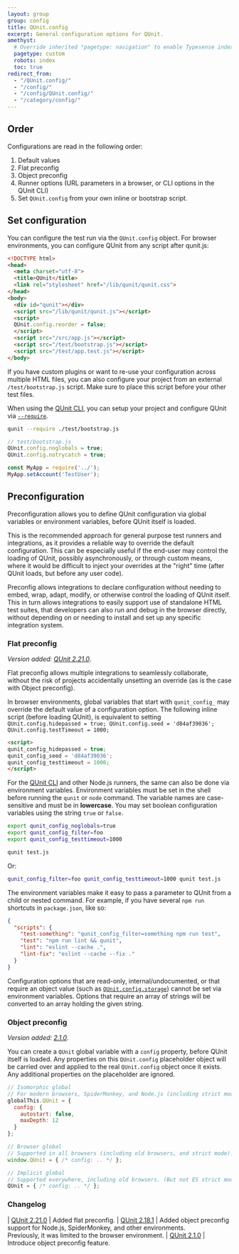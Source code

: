```yaml
---
layout: group
group: config
title: QUnit.config
excerpt: General configuration options for QUnit.
amethyst:
  # Override inherited "pagetype: navigation" to enable Typesense indexing
  pagetype: custom
  robots: index
  toc: true
redirect_from:
  - "/QUnit.config/"
  - "/config/"
  - "/config/QUnit.config/"
  - "/category/config/"
---
```


## Order

Configurations are read in the following order:

1. Default values
2. Flat preconfig
3. Object preconfig
4. Runner options (URL parameters in a browser, or CLI options in the QUnit CLI)
5. Set `QUnit.config` from your own inline or bootstrap script.

## Set configuration

You can configure the test run via the `QUnit.config` object. For browser environments, you can configure QUnit from any script after qunit.js:

```html
<!DOCTYPE html>
<head>
  <meta charset="utf-8">
  <title>QUnit</title>
  <link rel="stylesheet" href="/lib/qunit/qunit.css">
</head>
<body>
  <div id="qunit"></div>
  <script src="/lib/qunit/qunit.js"></script>
  <script>
  QUnit.config.reorder = false;
  </script>
  <script src="/src/app.js"></script>
  <script src="/test/bootstrap.js"></script>
  <script src="/test/app.test.js"></script>
</body>
```

If you have custom plugins or want to re-use your configuration across multiple HTML files, you can also configure your project from an external `/test/bootstrap.js` script. Make sure to place this script before your other test files.

When using the [QUnit CLI](../../cli.md), you can setup your project and configure QUnit via [`--require`](../../cli.md#--require).

```bash
qunit --require ./test/bootstrap.js
```
```js
// test/bootstrap.js
QUnit.config.noglobals = true;
QUnit.config.notrycatch = true;

const MyApp = require('../');
MyApp.setAccount('TestUser');
```

## Preconfiguration

Preconfiguration allows you to define QUnit configuration via global variables or environment variables, before QUnit itself is loaded.

This is the recommended approach for general purpose test runners and integrations, as it provides a reliable way to override the default configuration. This can be especially useful if the end-user may control the loading of QUnit, possibly asynchronously, or through custom means, where it would be difficult to inject your overrides at the "right" time (after QUnit loads, but before any user code).

Preconfig allows integrations to declare configuration without needing to embed, wrap, adapt, modify, or otherwise control the loading of QUnit itself. This in turn allows integrations to easily support use of standalone HTML test suites, that developers can also run and debug in the browser directly, without depending on or needing to install and set up any specific integration system.

### Flat preconfig

*Version added: [QUnit 2.21.0](https://github.com/qunitjs/qunit/releases/tag/2.21.0)*.

Flat preconfig allows multiple integrations to seamlessly collaborate, without the risk of projects accidentally unsetting an override (as is the case with Object preconfig).

In browser environments, global variables that start with `qunit_config_` may override the default value of a configuration option. The following inline script (before loading QUnit), is equivalent to setting `QUnit.config.hidepassed = true; QUnit.config.seed = 'd84af39036'; QUnit.config.testTimeout = 1000;`

```html
<script>
qunit_config_hidepassed = true;
qunit_config_seed = 'd84af39036';
qunit_config_testtimeout = 1000;
</script>
```

For the [QUnit CLI](../../cli.md) and other Node.js runners, the same can also be done via environment variables. Environment variables must be set in the shell before running the `qunit` or `node` command. The variable names are case-sensitive and must be in **lowercase**. You may set boolean configuration variables using the string `true` or `false`.

```bash
export qunit_config_noglobals=true
export qunit_config_filter=foo
export qunit_config_testtimeout=1000

qunit test.js
```

Or:

```bash
qunit_config_filter=foo qunit_config_testtimeout=1000 qunit test.js
```

The environment variables make it easy to pass a parameter to QUnit from a child or nested command. For example, if you have several `npm run` shortcuts in `package.json`, like so:

```json
{
  "scripts": {
    "test-something": "qunit_config_filter=something npm run test",
    "test": "npm run lint && qunit",
    "lint": "eslint --cache .",
    "lint-fix": "eslint --cache --fix ."
  }
}
```

Configuration options that are read-only, internal/undocumented, or that require an object value (such as [`QUnit.config.storage`](./storage.md)) cannot be set via environment variables. Options that require an array of strings will be converted to an array holding the given string.

### Object preconfig

*Version added: [2.1.0](https://github.com/qunitjs/qunit/releases/tag/2.1.0)*.

You can create a `QUnit` global variable with a `config` property, before QUnit itself is loaded. Any properties on this `QUnit.config` placeholder object will be carried over and applied to the real `QUnit.config` object once it exists. Any additional properties on the placeholder are ignored.

```js
// Isomorphic global
// For modern browsers, SpiderMonkey, and Node.js (including strict mode).
globalThis.QUnit = {
  config: {
    autostart: false,
    maxDepth: 12
  }
};

// Browser global
// Supported in all browsers (including old browsers, and strict mode).
window.QUnit = { /* config: .. */ };

// Implicit global
// Supported everywhere, including old browsers. (But not ES strict mode.)
QUnit = { /* config: .. */ };
```

### Changelog

| [QUnit 2.21.0](https://github.com/qunitjs/qunit/releases/tag/2.21.0) | Added flat preconfig.
| [QUnit 2.18.1](https://github.com/qunitjs/qunit/releases/tag/2.18.1) | Added object preconfig support for Node.js, SpiderMonkey, and other environments.<br/>Previously, it was limited to the browser environment.
| [QUnit 2.1.0](https://github.com/qunitjs/qunit/releases/tag/2.1.0) | Introduce object preconfig feature.
